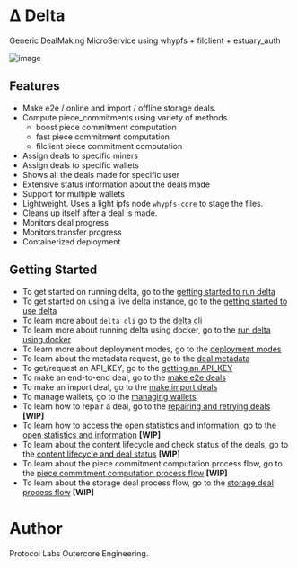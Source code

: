 # Δ Delta
Generic DealMaking MicroService using whypfs + filclient + estuary_auth

![image](https://user-images.githubusercontent.com/4479171/218267752-9a7af133-4e36-4f4c-95da-16b3c7bd73ae.png)

## Features
- Make e2e / online and import / offline storage deals.
- Compute piece_commitments using variety of methods
  - boost piece commitment computation
  - fast piece commitment computation
  - filclient piece commitment computation
- Assign deals to specific miners
- Assign deals to specific wallets
- Shows all the deals made for specific user
- Extensive status information about the deals made
- Support for multiple wallets
- Lightweight. Uses a light ipfs node `whypfs-core` to stage the files.
- Cleans up itself after a deal is made.
- Monitors deal progress
- Monitors transfer progress
- Containerized deployment

## Getting Started
- To get started on running delta, go to the [getting started to run delta](getting-started-run-delta.md)
- To get started on using a live delta instance, go to the [getting started to use delta](getting-started-use-delta.md)
- To learn more about `delta cli` go to the [delta cli](cli.md)
- To learn more about running delta using docker, go to the [run delta using docker](running-delta-docker.md)
- To learn more about deployment modes, go to the [deployment modes](deployment-modes.md)
- To learn about the metadata request, go to the [deal metadata](deal-metadata.md)
- To get/request an API_KEY, go to the [getting an API_KEY](getting-estuary-api-key.md)
- To make an end-to-end deal, go to the [make e2e deals](make-e2e-deal.md)
- To make an import deal, go to the [make import deals](make-import-deal.md)
- To manage wallets, go to the [managing wallets](manage-wallets.md)
- To learn how to repair a deal, go to the [repairing and retrying deals](repair.md) **[WIP]**
- To learn how to access the open statistics and information, go to the [open statistics and information](open-stats-info.md) **[WIP]**
- To learn about the content lifecycle and check status of the deals, go to the [content lifecycle and deal status](content-deal-status.md) **[WIP]**
- To learn about the piece commitment computation process flow, go to the [piece commitment computation process flow](process-flow-piece-commitment-compute.md) **[WIP]**
- To learn about the storage deal process flow, go to the [storage deal process flow](process-flow-storage-deal.md) **[WIP]**

# Author
Protocol Labs Outercore Engineering.
